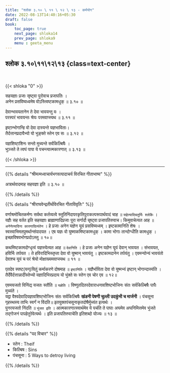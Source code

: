 ```yaml
---
title: "श्लोक ३.१० \ ११ \ १२ \ १३ - कर्मयोग"
date: 2022-08-13T14:40:16+05:30
draft: false
book:
    toc_page: true
    next_page: shloka14
    prev_page: shloka9
    menu : geeta_menu
---
```




## श्लोक ३.१०\११\१२\१३ {class=text-center}

<br/>

{{< shloka  "0"  >}}

सहयज्ञाः प्रजाः सृष्ट्वा पुरोवाच प्रजापतिः ।   
अनेन प्रसविष्यध्वमेष वोऽस्त्विष्टकामधुक् ॥ ३.१० ॥  

देवान्भावयतानेन ते देवा भावयन्तु वः ।  
परस्परं भावयन्तः श्रेयः परमवाप्स्यथ  ॥ ३.११ ॥  

इष्टान्भोगान्हि वो देवा दास्यन्ते यज्ञभाविताः।  
तैर्दत्तानप्रदायैभ्यो यो भुङ्क्ते स्तेन एव सः ॥ ३.१२ ॥  

यज्ञशिष्टाशिनः सन्तो मुच्यन्ते सर्वकिल्बिषैः ।    
भुञ्जते ते त्वघं पापा ये पचन्त्यात्मकारणात् ॥ ३.१३ ॥ 


{{< /shloka >}}

---


{{% details "श्रीमत्मध्वाचार्यभगवत्पादाचर्य विरचित  गीताभाष्य" %}}

अत्रार्थवादमाह सहयज्ञा इति  ॥ ३.१० ॥  

{{% /details %}}



{{% details "श्रीराघवेन्द्रतीर्थविरचित गीताविवृतिः" %}}

वर्णाश्रमोचितकर्मणः सर्वथा कर्तव्यत्वे 
स्तुतिनिंदापरकृतिपुराकल्परूपार्थवादं चाह ॥ 
`सहेत्यादिचतुर्भिः श्लोकैः` ।  यज्ञैः सह वर्तत इति सहयज्ञाः 
ब्राह्माणादिप्रजाः पुरा सर्गादौ सृष्ट्वा प्रजापतिरुवाच।
किमुवाचेत्यत आह ॥ `अनेनेत्यादिना कारणादित्यंतेन` । 
हे प्रजाः अनेन यज्ञेन यूयं प्रसविष्यध्वम्‌ ।
इष्टकामानिति शेषः । स्वस्वाभिमतपुमर्थान्संपादयत । एष
यज्ञः वो युष्माकमिष्टकामधुक्‌ । 
कामा भोगाः तान्दोग्धीति कामधुक्‌ । इच्छाविषयभोगप्रदोऽस्तु ॥ १०॥    

कथमिष्टकामदोग्धृत्वं यज्ञस्येत्यत आह ॥ `देवानिति` । 
हे प्रजाः अनेन यज्ञेन यूयं देवान्‌ भावयत । 
संभावयत, हविर्भिः तर्पयत । 
ते हविरादिभिस्तृप्ता देवा वो युष्मान्‌ भावयंतु । 
इष्टकामदानेन तर्पयंतु ।
एवमन्योन्यं भावयंतो देवाश्च यूयं च परं श्रेयो मोक्षाख्यमवाप्स्यथ 
॥ ११ ॥   

एतदेव स्पष्ट(यन्‌)यितुं कर्माकरणे दोषमाह ॥ `इष्टानिति` । 
यज्ञैर्भाविता देवा वो युष्मभ्यं इष्टान्‌ भोगान्दास्यंति । 
तैर्देवैर्दत्तान्नादींस्तेभ्यो यज्ञादिभिरप्रदाय 
यो भुंक्ते सः स्तेन एव चोर एव ॥ १२॥   

एवमयजतो विनिंद्य यजतः स्तौति ॥ `यज्ञेति` । 
विष्णुतदितरदेवाराधनावशिष्टभोजिनः संतः सर्वकिल्बिषैः पापैः
मुच्यंते ।   
यद्वा वैश्वदेवादियज्ञावशिष्टभोजिनः संतः सर्वकिल्बिषैः **खंडनी पेषणी चुल्ली उदकुंभी च मार्जनी** । पंचसूना गृहस्थस्य ताभिः स्वर्गं न विंदति॥
इतयुक्तपंचसूनाकृतदोषैर्मुच्यंत इत्यर्थः ।  
पुनरयजतो निंदति ॥ `भुंजत इति` ।
आत्मकारणात्स्वार्थमेव ये पचंति ते पापाः अघमेव अघनिमित्तमेव भुंजते
तद्गोजनं पापहेतुरेवेत्यर्थः । इति प्रजापतिरुवाचेति इतिशब्दो योज्यः
॥ १३ ॥


{{% /details %}}



{{% details "पद विचार" %}}

- स्तेन : Theif
- किल्बिष : Sins
- पंचसूना : 5 Ways to detroy living

{{% /details %}}
